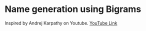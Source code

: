 # Name generation using Bigrams

Inspired by Andrej Karpathy on Youtube. [YouTube Link](https://www.youtube.com/watch?v=PaCmpygFfXo)